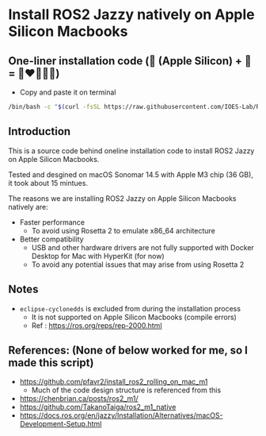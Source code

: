 # Install ROS2 Jazzy natively on Apple Silicon Macbooks

## One-liner installation code (🍎 (Apple Silicon) + 🤖 = 🚀❤️🤩🎉🥳)
- Copy and paste it on terminal

```bash
/bin/bash -c "$(curl -fsSL https://raw.githubusercontent.com/IOES-Lab/ROS2_Jazzy_MacOS_Native_AppleSilicon/main/install.sh)"
```

## Introduction
This is a source code behind oneline installation code to install ROS2 Jazzy on Apple Silicon Macbooks.

Tested and desgined on macOS Sonomar 14.5 with Apple M3 chip (36 GB), it took about 15 mintues.

The reasons we are installing ROS2 Jazzy on Apple Silicon Macbooks natively are:
- Faster performance
  - To avoid using Rosetta 2 to emulate x86_64 architecture
- Better compatibility
  - USB and other hardware drivers are not fully supported with Docker Desktop for Mac with HyperKit (for now)
  - To avoid any potential issues that may arise from using Rosetta 2

## Notes
- `eclipse-cyclonedds` is excluded from during the installation process
  - It is not supported on Apple Silicon Macbooks (compile errors)
  - Ref : https://ros.org/reps/rep-2000.html

## References: (None of below worked for me, so I made this script)
- https://github.com/pfavr2/install_ros2_rolling_on_mac_m1
  - Much of the code design structure is referenced from this
- https://chenbrian.ca/posts/ros2_m1/
- https://github.com/TakanoTaiga/ros2_m1_native
- https://docs.ros.org/en/jazzy/Installation/Alternatives/macOS-Development-Setup.html
